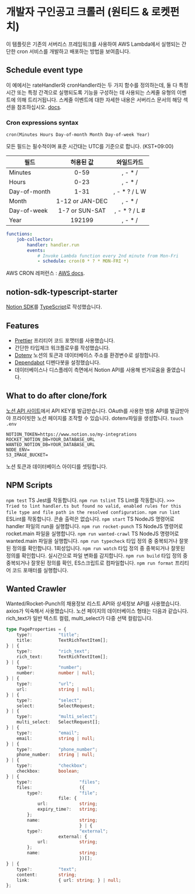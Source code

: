 # 개발자 구인공고 크롤러 (원티드 & 로켓펀치)

이 템플릿은 기존의 서버리스 프레임워크를 사용하여 AWS Lambda에서 실행되는 간단한 cron 서비스를 개발하고 배포하는 방법을 보여줍니다.

## Schedule event type

이 예에서는 rateHandler와 cronHandler라는 두 가지 함수를 정의하는데,
둘 다 특정 시간 또는 특정 간격으로 실행되도록 기능을 구성하는 데 사용되는 스케줄 유형의
이벤트에 의해 트리거됩니다.
스케줄 이벤트에 대한 자세한 내용은 서버리스 문서의 해당 섹션을 참조하십시오.
[docs](https://serverless.com/framework/docs/providers/aws/events/schedule/).

### Cron expressions syntax

```pseudo
cron(Minutes Hours Day-of-month Month Day-of-week Year)
```

모든 필드는 필수적이며 표준 시간대는 UTC를 기준으로 합니다. (KST+09:00)

| 필드         |    허용된 값    |   와일드카드   |
| ------------ | :-------------: | :------------: |
| Minutes      |      0-59       |    , - \* /    |
| Hours        |      0-23       |    , - \* /    |
| Day-of-month |      1-31       | , - \* ? / L W |
| Month        | 1-12 or JAN-DEC |    , - \* /    |
| Day-of-week  | 1-7 or SUN-SAT  | , - \* ? / L # |
| Year         |     192199      |    , - \* /    |

```yml
functions:
    job-collector:
        handler: handler.run
        events:
            # Invoke Lambda function every 2nd minute from Mon-Fri
            - schedule: cron(0 * ? * MON-FRI *)
```

AWS CRON 레퍼런스 : [AWS docs](https://docs.aws.amazon.com/AmazonCloudWatch/latest/events/ScheduledEvents.html#CronExpressions).

## notion-sdk-typescript-starter

[Notion SDK](https://github.com/makenotion/notion-sdk-js)를 [TypeScript](https://www.typescriptlang.org/)로 작성했습니다.

## Features

- [Prettier](https://prettier.io/) 프리티어 코드 포맷터를 사용했습니다.
- 간단한 타입체크 워크플로우를 작성했습니다.
- [Dotenv](https://www.npmjs.com/package/dotenv) 노션의 토큰과 데이터베이스 주소를 환경변수로 설정합니다.
- [Dependabot](https://docs.github.com/en/code-security/dependabot/dependabot-version-updates/configuring-dependabot-version-updates)
    디펜다봇을 설정했습니다.
- 데이터베이스나 디스플레이 측면에서 Notion API를 사용해 번거로움을 줄였습니다.

## What to do after clone/fork

[노션 API 사이트](https://developers.notion.com/docs/getting-started)에서 API KEY를 발급받습니다.
OAuth를 사용한 범용 API를 발급받아야 프라이빗한 노션 페이지를 조작할 수 있습니다.
dotenv파일을 생성합니다. `touch .env`

```dotenv
NOTION_TOKEN=https://www.notion.so/my-integrations
ROCKET_NOTION_DB=YOUR_DATABASE_URL
WANTED_NOTION_DB=YOUR_DATABASE_URL
NODE_ENV=
S3_IMAGE_BUCKET=
```

노션 토큰과 데이터베이스 아이디를 셋팅합니다.

## NPM Scripts

`npm test`
TS Jest를 작동합니다.
`npm run tslint`
TS Lint를 작동합니다.
`>>> Tried to lint handler.ts but found no valid, enabled rules for this file type and file path in the resolved configuration.`
`npm run lint`
ESLint를 작동합니다. 콘솔 출력은 없습니다.
`npm start`
TS NodeJS 명령어로 handler 파일의 run을 실행합니다.
`npm run rocket-punch`
TS NodeJS 명령어로 rocket.main 파일을 실행합니다.
`npm run wanted-crawl`
TS NodeJS 명령어로 wanted.main 파일을 실행합니다.
`npm run typecheck`
타입 정의 중 중복되거나 잘못된 정의를 확인합니다. 1회성입니다.
`npm run watch`
타입 정의 중 중복되거나 잘못된 정의를 확인합니다. 실시간으로 파일 변화를 감지합니다.
`npm run build`
타입 정의 중 중복되거나 잘못된 정의를 확인, ES스크립트로 컴파일합니다.
`npm run format`
프리티어 코드 포매터를 실행합니다.

## Wanted Crawler

Wanted/Rocket-Punch의 채용정보 리스트 API와 상세정보 API를 사용했습니다.
axios가 익숙해서 사용했습니다.
노션 페이지의 데이터베이스 형태는 다음과 같습니다. rich_text가 일반 텍스트 컬럼, multi_select가 다중 선택 컬럼입니다.

```typescript
type PageProperties = {
    type?:          "title";
    title:          TextRichTextItem[];
} | {
    type?:          "rich_text";
    rich_text:      TextRichTextItem[];
} | {
    type?:          "number";
    number:         number | null;
} | {
    type?:          "url";
    url:            string | null;
} | {
    type?:          "select";
    select:         SelectRequest;
} | {
    type?:          "multi_select";
    multi_select:   SelectRequest[];
} | {
    type?:          "email";
    email:          string | null;
} | {
    type?:          "phone_number";
    phone_number:   string | null;
} | {
    type?:          "checkbox";
    checkbox:       boolean;
} | {
    type?:                  "files";
    files:                  ({
        type?:              "file";
                    file: {
            url:            string;
            expiry_time?:   string;
        };
        name:               string;
                            } | {
        type?:              "external";
                    external: {
            url:            string;
        };
        name:               string;
                            })[];
} | {
    type?:          "text";
    content:        string;
    link:           { url: string; } | null;
};
```
